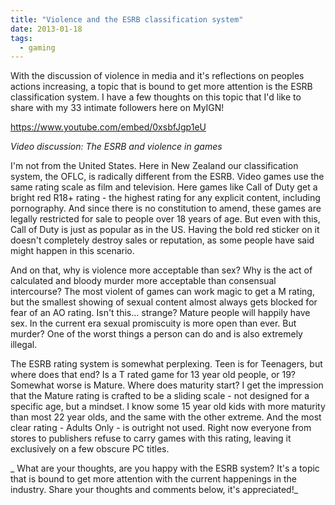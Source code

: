 ```yaml
---
title: "Violence and the ESRB classification system"
date: 2013-01-18
tags:
  - gaming
---
```


With the discussion of violence in media and it's reflections on peoples actions increasing, a topic that is bound to get more attention is the ESRB classification system. I have a few thoughts on this topic that I'd like to share with my 33 intimate followers here on MyIGN!

https://www.youtube.com/embed/0xsbfJgp1eU

_Video discussion: The ESRB and violence in games_

I'm not from the United States. Here in New Zealand our classification system, the OFLC, is radically different from the ESRB. Video games use the same rating scale as film and television. Here games like Call of Duty get a bright red R18+ rating - the highest rating for any explicit content, including pornography. And since there is no constitution to amend, these games are legally restricted for sale to people over 18 years of age. But even with this, Call of Duty is just as popular as in the US. Having the bold red sticker on it doesn't completely destroy sales or reputation, as some people have said might happen in this scenario.

And on that, why is violence more acceptable than sex? Why is the act of calculated and bloody murder more acceptable than consensual intercourse? The most violent of games can work magic to get a M rating, but the smallest showing of sexual content almost always gets blocked for fear of an AO rating. Isn't this… strange? Mature people will happily have sex. In the current era sexual promiscuity is more open than ever. But murder? One of the worst things a person can do and is also extremely illegal.

The ESRB rating system is somewhat perplexing. Teen is for Teenagers, but where does that end? Is a T rated game for 13 year old people, or 19? Somewhat worse is Mature. Where does maturity start? I get the impression that the Mature rating is crafted to be a sliding scale - not designed for a specific age, but a mindset. I know some 15 year old kids with more maturity than most 22 year olds, and the same with the other extreme. And the most clear rating - Adults Only - is outright not used. Right now everyone from stores to publishers refuse to carry games with this rating, leaving it exclusively on a few obscure PC titles.

_ What are your thoughts, are you happy with the ESRB system? It's a topic that is bound to get more attention with the current happenings in the industry. Share your thoughts and comments below, it's appreciated!_
